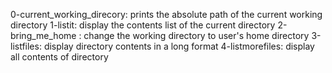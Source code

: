 0-current_working_direcory: prints the absolute path of the current working directory
1-listit: display the contents list of the current directory
2-bring_me_home : change the working directory to user's home directory
3-listfiles: display directory contents in a long format
4-listmorefiles: display all contents of directory
